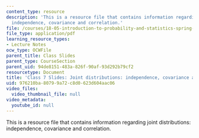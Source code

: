 ```yaml
---
content_type: resource
description: 'This is a resource file that contains information regarding joint distributions:
  independence, covariance and correlation.'
file: /courses/18-05-introduction-to-probability-and-statistics-spring-2014/976210ba80799a72c8d0623d604aac06_MIT18_05S14_class7slides.pdf
file_type: application/pdf
learning_resource_types:
- Lecture Notes
ocw_type: OCWFile
parent_title: Class Slides
parent_type: CourseSection
parent_uid: 94de8151-483a-826f-90af-93d292b79cf2
resourcetype: Document
title: 'Class 7 Slides: Joint distributions: independence, covariance and correlation'
uid: 976210ba-8079-9a72-c8d0-623d604aac06
video_files:
  video_thumbnail_file: null
video_metadata:
  youtube_id: null
---
```

This is a resource file that contains information regarding joint distributions: independence, covariance and correlation.

